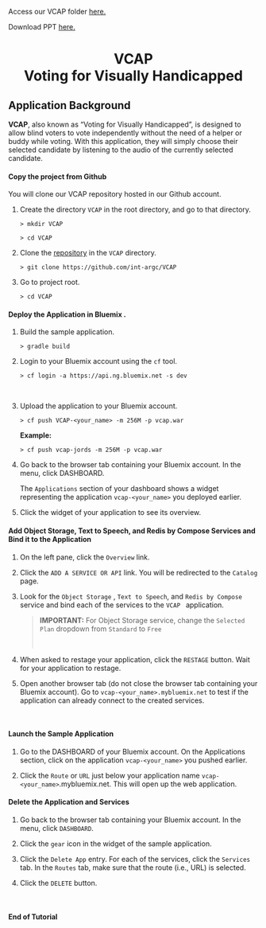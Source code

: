 
<html>
  <head>
    <title>VCAP - Voting for Visually Handicapped</title>
  </head>
<p>Access our VCAP folder <a href="https://github.com/int-argc/VCAP.git">here.</a> </p>
<p>Download PPT <a href=" ">here.</a> </p>

  <h1><center><b>VCAP <br>Voting for Visually Handicapped </b></center></h1>


  <div class="entry">
    <h2 id="application-development-tutorial">Application Background</h2>



<p>
<b>VCAP</b>, also known as “Voting for Visually Handicapped”, is designed to allow blind voters to vote independently without the need of a helper or buddy while voting. With this application, they will simply choose their selected candidate by listening to the audio of the currently selected candidate. </p>



<h4 id="copy-sample-application">Copy the project from Github</h4>

<p>You will clone our VCAP repository hosted in our Github account.</p>

<ol>
<li><p>Create the directory <code>VCAP</code> in the root directory, and go to that directory. </p>
<div class="highlight"><pre><code class="language-text" data-lang="text">&gt; mkdir VCAP  
</code></pre></div>

<div class="highlight"><pre><code class="language-text" data-lang="text">&gt; cd VCAP
</code></pre></div>


<li><p>Clone the  <a href="https://github.com/int-argc/VCAP">repository</a> in the <code>VCAP</code> directory.
</p>

<div class="highlight"><pre><code class="language-text" data-lang="text">&gt; git clone https://github.com/int-argc/VCAP
</code></pre></div>
</li>

<li> Go to project root.
<div class="highlight"><pre><code class="language-text" data-lang="text">&gt; cd VCAP
</code></pre></div>
</li>
</ol>

<h4 id="deploy-sample-application-in-bluemix-using-the-cf-tool">Deploy the Application in Bluemix .</h4>

<ol>
<li><p>Build the sample application.
<div class="highlight"><pre><code class="language-text" data-lang="text">&gt; gradle build
</code></pre></div>
</p></li>
<li><p>Login to your Bluemix account using the <code>cf</code> tool.</p>
<div class="highlight"><pre><code class="language-text" data-lang="text">&gt; cf login -a https://api.ng.bluemix.net -s dev
</code></pre></div>


<p><br></p></li>
<li><p>Upload the  application to your Bluemix account.</p>
<div class="highlight"><pre><code class="language-text" data-lang="text">&gt; cf push VCAP-&lt;your_name&gt; -m 256M -p vcap.war
</code></pre></div>
<p><strong>Example:</strong></p>
<div class="highlight"><pre><code class="language-text" data-lang="text">&gt; cf push vcap-jords -m 256M -p vcap.war
</code></pre></div>

<p><li>
Go back to the browser tab containing your Bluemix account. In the menu, click DASHBOARD.
</p>
<p>The <code>Applications</code> section of your dashboard shows a widget representing the application <code>vcap-&lt;your_name&gt;</code> you deployed earlier.</p>
</li>
</p>

<p><li>
Click the widget of your application to see its overview.
</li></p>
</ol>

<h4 id="add-a-Language-Translation-Service-and-bind-it-to-the-sample-application">Add Object Storage, Text to Speech, and Redis by Compose Services and Bind it to the  Application</h4>

<ol>
<li><p>On the left pane, click the <code>Overview</code> link. </p></li>
<li><p>Click the <code>ADD A SERVICE OR API</code> link.  You will be redirected to the <code>Catalog</code> page. </p></li>

<li><p>Look for the <code>Object Storage</code> , <code>Text to Speech</code>, and <code>Redis by Compose </code>service and bind each of the services to the <code>VCAP </code> application.

<blockquote>
<p><strong>IMPORTANT:</strong>
For Object Storage service, change the <code>Selected Plan</code> dropdown  from <code>Standard</code> to <code>Free</code> <p><br></p>  
</blockquote>  
</p></li>

<li><p>When asked to restage your application, click the <code>RESTAGE</code> button.  Wait for your application to restage.</p></li>
<li><p>Open another browser tab (do not close the browser tab containing your Bluemix account).  Go to  <code>vcap-&lt;your_name&gt;.mybluemix.net</code> to test if the application can already connect to the created services.</p>

<p><br></p></li>
</ol>


<h4 id="Launch">Launch the Sample Application </h4>

<ol>
<li><p>
Go to the DASHBOARD of your Bluemix account. On the Applications section, click on the application <code>vcap-&lt;your_name&gt;</code> you pushed earlier.
</p>
</li>

<li><p>
Click the <code>Route</code> or <code>URL</code> just below your application name <code>vcap-&lt;your_name&gt;</code>.mybluemix.net. This will open up the web application.
</li></p>
</ol>


<h4 id="delete-the-sample-application-and-postgresql-service">Delete the  Application and Services</h4>

<ol>
<li><p>Go back to the browser tab containing your Bluemix account.  In the menu, click <code>DASHBOARD</code>.  </p>

<li><p>Click the <code>gear</code> icon in the widget of the sample application.</p></li>
<li><p>Click the <code>Delete App</code> entry.  For each of the services,  click the <code>Services</code> tab. In the <code>Routes</code> tab, make sure that the route (i.e., URL) is selected.</p></li>
<li><p>Click the <code>DELETE</code> button.</p></li>
</ol>

<p><br></p>

<h4 id="end-of-tutorial">End of Tutorial</h4>

<a href="https://github.com/jodanchua.github.io/jekyll-now"><i class="svg-icon github"></i></a>

    

  </body>
</html>
